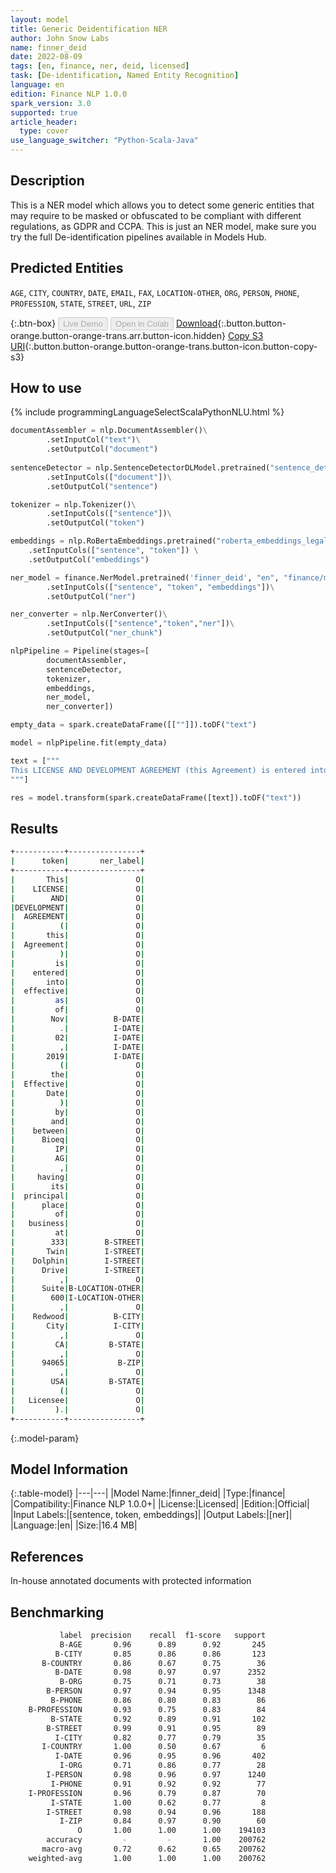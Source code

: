 ```yaml
---
layout: model
title: Generic Deidentification NER
author: John Snow Labs
name: finner_deid
date: 2022-08-09
tags: [en, finance, ner, deid, licensed]
task: [De-identification, Named Entity Recognition]
language: en
edition: Finance NLP 1.0.0
spark_version: 3.0
supported: true
article_header:
  type: cover
use_language_switcher: "Python-Scala-Java"
---
```


## Description

This is a NER model which allows you to detect some generic entities that may require to be masked or obfuscated to be compliant with different regulations, as GDPR and CCPA. This is just an NER model, make sure you try the full De-identification pipelines available in Models Hub.

## Predicted Entities

`AGE`, `CITY`, `COUNTRY`, `DATE`, `EMAIL`, `FAX`, `LOCATION-OTHER`, `ORG`, `PERSON`, `PHONE`, `PROFESSION`, `STATE`, `STREET`, `URL`, `ZIP`

{:.btn-box}
<button class="button button-orange" disabled>Live Demo</button>
<button class="button button-orange" disabled>Open in Colab</button>
[Download](https://s3.amazonaws.com/auxdata.johnsnowlabs.com/finance/models/finner_deid_en_1.0.0_3.2_1660050720560.zip){:.button.button-orange.button-orange-trans.arr.button-icon.hidden}
[Copy S3 URI](s3://auxdata.johnsnowlabs.com/finance/models/finner_deid_en_1.0.0_3.2_1660050720560.zip){:.button.button-orange.button-orange-trans.button-icon.button-copy-s3}

## How to use



<div class="tabs-box" markdown="1">
{% include programmingLanguageSelectScalaPythonNLU.html %}

```python
documentAssembler = nlp.DocumentAssembler()\
        .setInputCol("text")\
        .setOutputCol("document")
        
sentenceDetector = nlp.SentenceDetectorDLModel.pretrained("sentence_detector_dl","xx")\
        .setInputCols(["document"])\
        .setOutputCol("sentence")

tokenizer = nlp.Tokenizer()\
        .setInputCols(["sentence"])\
        .setOutputCol("token")

embeddings = nlp.RoBertaEmbeddings.pretrained("roberta_embeddings_legal_roberta_base","en") \
    .setInputCols(["sentence", "token"]) \
    .setOutputCol("embeddings")

ner_model = finance.NerModel.pretrained('finner_deid', "en", "finance/models")\
        .setInputCols(["sentence", "token", "embeddings"])\
        .setOutputCol("ner")

ner_converter = nlp.NerConverter()\
        .setInputCols(["sentence","token","ner"])\
        .setOutputCol("ner_chunk")

nlpPipeline = Pipeline(stages=[
        documentAssembler,
        sentenceDetector,
        tokenizer,
        embeddings,
        ner_model,
        ner_converter])

empty_data = spark.createDataFrame([[""]]).toDF("text")

model = nlpPipeline.fit(empty_data)

text = ["""
This LICENSE AND DEVELOPMENT AGREEMENT (this Agreement) is entered into effective as of Nov. 02, 2019 (the Effective Date) by and between Bioeq IP AG, having its principal place of business at 333 Twin Dolphin Drive, Suite 600, Redwood City, CA, 94065, USA (Licensee).
"""]

res = model.transform(spark.createDataFrame([text]).toDF("text"))
```

</div>

## Results

```bash
+-----------+----------------+
|      token|       ner_label|
+-----------+----------------+
|       This|               O|
|    LICENSE|               O|
|        AND|               O|
|DEVELOPMENT|               O|
|  AGREEMENT|               O|
|          (|               O|
|       this|               O|
|  Agreement|               O|
|          )|               O|
|         is|               O|
|    entered|               O|
|       into|               O|
|  effective|               O|
|         as|               O|
|         of|               O|
|        Nov|          B-DATE|
|          .|          I-DATE|
|         02|          I-DATE|
|          ,|          I-DATE|
|       2019|          I-DATE|
|          (|               O|
|        the|               O|
|  Effective|               O|
|       Date|               O|
|          )|               O|
|         by|               O|
|        and|               O|
|    between|               O|
|      Bioeq|               O|
|         IP|               O|
|         AG|               O|
|          ,|               O|
|     having|               O|
|        its|               O|
|  principal|               O|
|      place|               O|
|         of|               O|
|   business|               O|
|         at|               O|
|        333|        B-STREET|
|       Twin|        I-STREET|
|    Dolphin|        I-STREET|
|      Drive|        I-STREET|
|          ,|               O|
|      Suite|B-LOCATION-OTHER|
|        600|I-LOCATION-OTHER|
|          ,|               O|
|    Redwood|          B-CITY|
|       City|          I-CITY|
|          ,|               O|
|         CA|         B-STATE|
|          ,|               O|
|      94065|           B-ZIP|
|          ,|               O|
|        USA|         B-STATE|
|          (|               O|
|   Licensee|               O|
|         ).|               O|
+-----------+----------------+
```

{:.model-param}
## Model Information

{:.table-model}
|---|---|
|Model Name:|finner_deid|
|Type:|finance|
|Compatibility:|Finance NLP 1.0.0+|
|License:|Licensed|
|Edition:|Official|
|Input Labels:|[sentence, token, embeddings]|
|Output Labels:|[ner]|
|Language:|en|
|Size:|16.4 MB|

## References

In-house annotated documents with protected information

## Benchmarking

```bash
           label  precision    recall  f1-score   support
           B-AGE       0.96      0.89      0.92       245
          B-CITY       0.85      0.86      0.86       123
       B-COUNTRY       0.86      0.67      0.75        36
          B-DATE       0.98      0.97      0.97      2352
           B-ORG       0.75      0.71      0.73        38
        B-PERSON       0.97      0.94      0.95      1348
         B-PHONE       0.86      0.80      0.83        86
    B-PROFESSION       0.93      0.75      0.83        84
         B-STATE       0.92      0.89      0.91       102
        B-STREET       0.99      0.91      0.95        89
          I-CITY       0.82      0.77      0.79        35
       I-COUNTRY       1.00      0.50      0.67         6
          I-DATE       0.96      0.95      0.96       402
           I-ORG       0.71      0.86      0.77        28
        I-PERSON       0.98      0.96      0.97      1240
         I-PHONE       0.91      0.92      0.92        77
    I-PROFESSION       0.96      0.79      0.87        70
         I-STATE       1.00      0.62      0.77         8
        I-STREET       0.98      0.94      0.96       188
           I-ZIP       0.84      0.97      0.90        60
               O       1.00      1.00      1.00    194103
        accuracy         -         -       1.00    200762
       macro-avg       0.72      0.62      0.65    200762
    weighted-avg       1.00      1.00      1.00    200762
```

